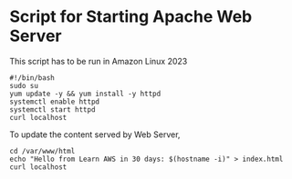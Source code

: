 # Script for Starting Apache Web Server

This script has to be run in Amazon Linux 2023

```
#!/bin/bash
sudo su
yum update -y && yum install -y httpd
systemctl enable httpd
systemctl start httpd
curl localhost
```

To update the content served by Web Server,

```
cd /var/www/html
echo "Hello from Learn AWS in 30 days: $(hostname -i)" > index.html
curl localhost
```
